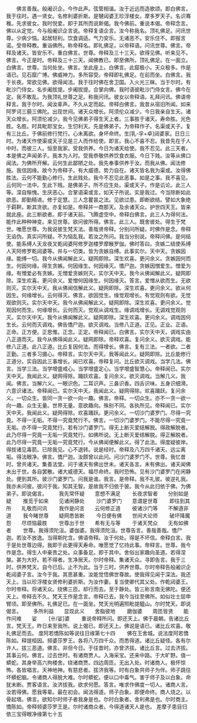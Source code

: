 <!-- { "loadSidebar": true } -->
　　佛言善哉。般阇识企。今作此声。弦管相谐。汝于近远而造歌颂。即白佛言。我于往时。遇一贤女。名修利婆折斯。是犍闼婆王珍浮楼女。摩多罗天子。名识骞稚。先求彼女。我时悦爱。即于其所而说斯偈。我今佛前。重说本偈。帝释念言。佛以从定觉。今与般阇识企言说。帝释复语企言。汝今称我名。顶礼佛足。问讯世尊。少病少恼。起居轻利。饮食调适。气力安乐。无诸恶不。安乐住不。即报言诺。受帝释教。重诣佛所。称帝释名。即礼佛足。以帝释语。问讯世尊。佛言。帝释及诸天。皆安乐不。重白佛言。世尊。帝释及三十三天。欲得见佛。听来见不。佛言。今正是时。帝释及三十三天。闻佛教已。即至佛所。顶礼佛足。在一面立。白佛言。世尊。当何处坐。佛言。坐此座上。白佛言。此窟极小。天众极多。作是语已。见石窟广博。佛威神力。多所容受。帝释即礼佛足。在前而坐。白佛言。我于长夜。常欲见佛。欲得闻法。我于往时佛在舍卫国。入火光三昧。当于尔时。有毗沙门侍女。名步阇拔提。步阇拔提。合掌向佛。我时语彼毗沙门侍女言。佛今在定。我不敢乱。为我顶礼世尊之足。称我问讯。彼女以帝释语。礼拜问讯。佛语帝释言。我于尔时。闻汝辈声。不久从定而起。帝释白佛言。我昔从宿旧所闻。如来阿罗诃三藐三佛陀。出现世间。诸天众增长。阿须伦众减少。今日我亲自生天。诸天众增长。阿须伦减少。我今见佛弟子得生天上者。三事胜于诸天。寿命胜。光色胜。名胜。时具毗耶宝女。生忉利天。先是佛弟子。为帝释作子。名渠或天子。复有三比丘。于佛前修行梵行。心未离欲。身坏命终。生[乳-孚+卓]闼婆家。日日三时。为诸天作使渠或天子见是三人而作给使。即言。我心不喜不忍。我昔先在于人中时。而彼三人。恒至我家。受我供养。今日为诸天给使。我不忍见。此三天者。本是佛之声闻弟子。我本为人时。受我恭敬供养饮食衣服。今日下贱。汝等从佛口闻法。为佛所开解。云何生此鄙陋之处。我先奉事供养于汝。而我从佛。闻法修施。我信因缘。故今为帝释子。有大威德。势力自在。诸天皆名我为渠或。汝得佛胜法。云何不能勤心修行。生此贱处。我今不忍见此恶事。如是之事。我不喜见。云何同一法中。生此下贱。是佛弟子。所不应生处。渠或天子。作是讥论。此三人等。深自惭愧。生厌恶心。合掌语渠或言。如天子所说。实是我过。今当除断如此欲恶。即勤精进。修于定慧。三人念瞿昙之法。见欲过患。即断欲结。譬如大象绝于羁靽。断其贪欲。亦复如是。帝释并一商那天。及余诸天众。护世四天王。皆来就此座。此三断欲者。即于诸天前。飞腾虚空中。帝释白佛言。此三人为得何法。能作此种种神变。来见世尊。欲问彼所得。佛言。此三人。既舍彼处。得生于梵世。唯愿世尊。为我说彼生梵天法。善哉贤帝释。分别问所疑。时佛作是念。帝释无谄伪。真实问所疑。不为恼乱我。若汝之所问。我当分别说。帝释问佛。是何结使。能系缚人天龙夜叉乾闼婆阿修罗迦楼罗摩睺罗伽。佛时答曰。贪嫉二结使系缚人天阿修罗乾闼婆等。并与一切类。皆为贪嫉自缚。此事实尔。天中天。贪嫉因缘。能缚一切。我今从佛闻解此义。疑网即除。深生欢喜。更问余义。贪嫉因何而生。何因何缘。得生贪嫉。何因缘生。何因缘灭。憍尸迦。贪嫉因憎爱生。憎爱为缘。有憎爱必有贪嫉。无憎爱贪嫉则灭。实尔天中天。我今从佛闻解此义。疑网即除。深生欢喜。更问余义。爱憎何因缘生。何因缘灭。答言。爱憎从欲而生。无欲则灭。实尔天中天。我从佛闻信解此义。疑网即除。深生欢喜。更问余义。欲从何因生。何缘增长。云何得灭。佛言。欲因觉生。缘觉观增长。有觉观则有欲。无觉观欲则灭。实尔天中天。我今从佛闻解此义。疑网即除。深生欢喜。更问余义。觉观因何而生。何缘增长。云何而灭。觉观从调戏生。缘调戏增长。无调戏觉观则灭。实尔天中天。我今从佛闻解此义。疑网即除。深生欢喜。更问余义。调戏因何生长。云何而灭调戏。佛告憍尸迦。欲灭调戏。当修八正道。正见。正业。正语。正命。正方便。正思惟。正念。正定。帝释闻已。白佛言。实尔天中天。调戏实由八正道而灭。我今从佛得闻此义。疑网即除。帝释欢喜。复问余义。欲灭调戏。能修八正道。此八正道。比丘复因何法。而得增长。佛言。复有三法。一者欲。二者正勤。三者多习摄心。帝释言。实尔天中天。我等闻此义。疑网即除。比丘能修行正道分。实自因此三事增长。闻已欢喜。帝释复问。比丘欲灭调戏。当学几法。佛言。当学三法。当学增盛戒心。当学增盛定心。当学增盛智慧心。帝释闻已。实尔天中天。我闻此义。疑网得除。踊跃欢喜。复问余义。欲灭调戏。当解几义。我闻。佛言。当解六义。一眼识色。二耳识声。三鼻识香。四舌识味。五身识细滑。六意识诸法。帝释闻已。实尔天中天。我闻此义。疑网得除。欢喜踊跃。复问余义。一切众生。皆同一贪一欲一向一趣。佛言。帝释。一切众生。亦不一贪一欲一向一趣。众生无量。世界无量。意欲趣向。殊别不同。各执所见。帝释闻已。实尔天中天。我闻此义。疑网得除。欢喜踊跃。更问余义。一切沙门婆罗门。尽得一究竟。不得一无垢。不得一究竟梵行不。佛言。一切沙门婆罗门。不能尽得一究竟一无垢。亦不得一究竟梵行。若有沙门婆罗门。得无上断灭爱结解脱。得政解脱者。此乃尽得一究竟一无垢一究竟梵行。如佛所说。无上断灭爱结解脱。得正解脱者。此乃尽得一究竟一无垢一究竟梵行。今从佛闻便解此义。得了此法。得度疑彼岸。得拔诸见毒箭。已除我见。心不退转。说是经时。帝释及八万四千诸天。远尘离垢。得法眼净。佛言。憍尸迦。汝颇曾以此问。问沙门婆罗门不。世尊。我忆昔时。曾共诸天。集善法堂。问于诸天有佛出世未。诸天各言。未有佛出。诸天闻佛未出于世。各自罢散。诸大威德天。福尽命终。我时恐怖。见有沙门婆罗门在闲静处。便到其所。彼沙门婆罗门。问我是谁。我言。是帝释。我不礼彼。彼逆礼我。我亦未问彼。彼问于我。知其无智。是故我不归依于彼。我今从此归依于佛。为佛弟子。即说偈言。
　　我先常怀疑　　意想不满足
　　长夜求智者　　分别如是疑
　　推觅于如来　　见诸闲静处
　　沙门婆罗门　　意谓是世尊
　　即往到其所　　礼敬而问讯
　　我作是问言　　云何修正道
　　彼诸沙门等　　不解道非道
　　我今睹世尊　　疑网悉皆断
　　今日便有佛　　世间大论师
　　破坏降魔怨　　尽烦恼最胜
　　世尊出于世　　希有无与等
　　于诸天梵众　　无有如佛者
　　世尊。我得须陀洹。婆伽婆。我得须陀洹。世尊告言。善哉善哉。憍尸迦。若汝不放逸。当得斯陀含。佛语帝释。汝于何处。得是不坏信。帝释白言。我于是处世尊边得。我即于此更得天寿命。唯愿觉了忆持此事。帝释言。世尊。我今作是念。得生人中豪贵之处。众事备足。即于其中。舍俗出家趣向圣道。若得涅槃。甚为大好。若不得者。生净居天。尔时帝释。集诸天众。寻即告言。我于三时。供养梵天。自今已后。止不为此。当于三时。供养世尊。尔时帝释告般阇识企乾闼婆子言。汝今于我。其恩甚重。汝能觉悟佛世尊故。使我得见闻于深法。我还天上。当以珍浮楼女贤修利婆折斯。为汝作妻。复当使卿代其父处。作乾闼婆王。尔时帝释。将诸天众。绕佛三匝。却行而去。至于静处。皆三称言南无佛陀。便还天上。帝释去不久。梵天王作是念言。帝释已去。我今当往至佛所。如似壮士屈申臂顷。即至佛所。礼佛足已。在一面坐。梵天光明遍照毗提醯山。尔时梵天。即说偈言。
　　多所利益　　显现此义　　舍脂彼地
　　磨伽婆　　周匝皆贤　　能作问难　　娑
　　[卄/娑]婆
　　重说帝释所问。即还天上。佛于晨朝。告诸比丘言。梵天王。昨日来至我所。说上偈已。即还天上。佛说是语已。诸比丘欢喜。敬礼佛足而去。
度阿若憍陈如等说往日缘第七十四
　　佛在王舍城。说法度阿若憍陈如。释提桓因。频婆莎罗王。各将八万四千众。而悉得道。诸比丘疑怪。各有尔许人。拔三恶道。佛言。非但今日。于往昔时。亦曾济拔。诸比丘言。过去济拔。其事云何。佛言。过去世时。有诸商贾人。入海采宝。还来中路。于大旷野。值一蟒蛇。其身举高六拘楼舍。绕诸商贾。四边周匝。无出入处。时诸商人。极怀惊怖。各皆唱言。天神地神。有慈悲者。拔济我等。时有白象共师子为伴。师子跳往坏蟒蛇脑。令诸商人得脱大难。尔时蟒蛇。便以口中毒气。害于师子及以白象。命犹未断。贾客语言。汝济拔我。欲求何愿。答言。唯求作佛度一切人。诸商人言。汝若得佛。愿我等辈。最在初会。闻法得道。师子白象。即便命终。商人烧之。以骨起塔。佛言。欲知尔时师子者我身是也。尔时白象者。舍利弗是也。尔时商主。憍陈如。帝释频婆莎罗王是。尔时诸商众者。今得道诸天人是也。
差摩子患目归依三宝得眼净缘第七十五
